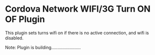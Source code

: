 Cordova Network WIFI/3G Turn ON OF Plugin
==================================================================

This plugin sets turns wifi on if there is no active connection, and wifi is disabled.

Note: Plugin is building........................
